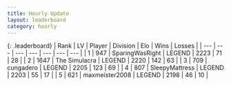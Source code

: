 ```yaml
---
title: Hourly Update
layout: leaderboard
category: hourly
---
```


{: .leaderboard}
| Rank | LV | Player | Division | Elo | Wins | Losses |
| --- | --- | --- | --- | --- | --- | --- |
| <span data-change="0">1</span> | 947 | <span title="ID: 402846">SparingWasRight</span> | LEGEND | <span data-change="0">2223</span> | <span data-change="0">71</span> | <span data-change="0">28</span> |
| <span data-change="0">2</span> | 1647 | <span title="ID: 366840">The Simulacra</span> | LEGEND | <span data-change="0">2220</span> | <span data-change="0">142</span> | <span data-change="0">63</span> |
| <span data-change="1">3</span> | 709 | <span title="ID: 54134">cungadero</span> | LEGEND | <span data-change="0">2205</span> | <span data-change="0">123</span> | <span data-change="0">69</span> |
| <span data-change="1">4</span> | 807 | <span title="ID: 153129">SleepyMattress</span> | LEGEND | <span data-change="0">2203</span> | <span data-change="0">55</span> | <span data-change="0">17</span> |
| <span data-change="-2">5</span> | 621 | <span title="ID: 410122">maxmeister2008</span> | LEGEND | <span data-change="-15">2198</span> | <span data-change="0">46</span> | <span data-change="1">10</span> |